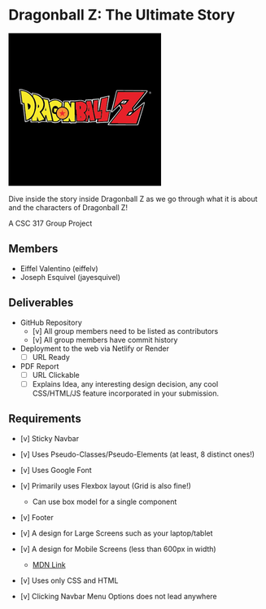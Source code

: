 # Dragonball Z: The Ultimate Story

![Dragonball Z Logo](Dragonball-z-logo.png)

Dive inside the story inside Dragonball Z as we go through what it is about and the characters of Dragonball Z!

A CSC 317 Group Project

## Members

- Eiffel Valentino (eiffelv)
- Joseph Esquivel (jayesquivel)

## Deliverables

- GitHub Repository
  - [v] All group members need to be listed as contributors
  - [v] All group members have commit history
- Deployment to the web via Netlify or Render
  - [ ] URL Ready
- PDF Report
  - [ ] URL Clickable
  - [ ] Explains Idea, any interesting design decision, any cool CSS/HTML/JS feature incorporated in your submission.

## Requirements

- [v] Sticky Navbar
- [v] Uses Pseudo-Classes/Pseudo-Elements (at least, 8 distinct ones!)
- [v] Uses Google Font
- [v] Primarily uses Flexbox layout (Grid is also fine!)
  - Can use box model for a single component
- [v] Footer

- [v] A design for Large Screens such as your laptop/tablet
- [v] A design for Mobile Screens (less than 600px in width)
  - [MDN Link](https://developer.mozilla.org/en-US/docs/Learn/CSS/CSS_layout/Media_queries)

- [v] Uses only CSS and HTML
- [v] Clicking Navbar Menu Options does not lead anywhere
